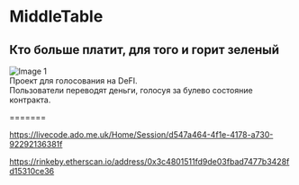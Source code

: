 # MiddleTable  
## Кто больше платит, для того и горит зеленый  
![Image 1](https://cdnn21.img.ria.ru/images/149838/74/1498387412_0:46:6000:3421_600x0_80_0_0_2c925726e520691c5bc9421df53a344c.jpg)  
Проект для голосования на  DeFI.  
Пользователи переводят деньги, голосуя за булево состояние контракта.  

=======

https://livecode.ado.me.uk/Home/Session/d547a464-4f1e-4178-a730-92292136381f  

https://rinkeby.etherscan.io/address/0x3c4801511fd9de03fbad7477b3428fd15310ce36  
